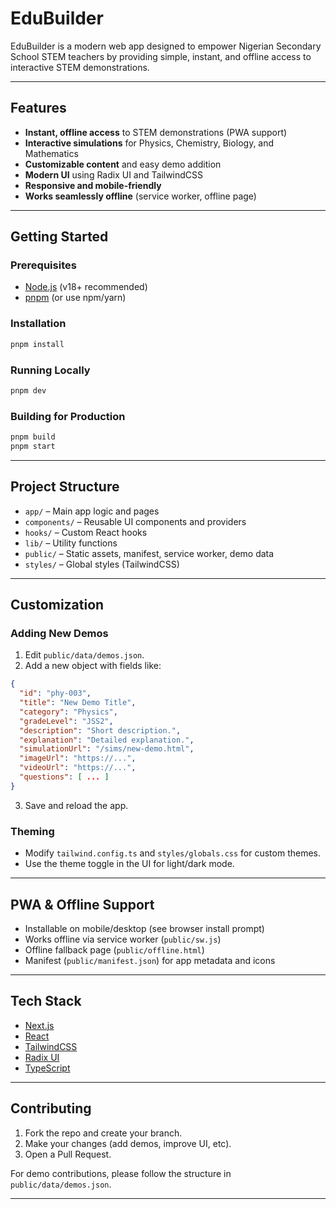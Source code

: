 # EduBuilder

EduBuilder is a modern web app designed to empower Nigerian Secondary School STEM teachers by providing simple, instant, and offline access to interactive STEM demonstrations.

---

## Features
- **Instant, offline access** to STEM demonstrations (PWA support)
- **Interactive simulations** for Physics, Chemistry, Biology, and Mathematics
- **Customizable content** and easy demo addition
- **Modern UI** using Radix UI and TailwindCSS
- **Responsive and mobile-friendly**
- **Works seamlessly offline** (service worker, offline page)

---

## Getting Started

### Prerequisites
- [Node.js](https://nodejs.org/) (v18+ recommended)
- [pnpm](https://pnpm.io/) (or use npm/yarn)

### Installation
```bash
pnpm install
```

### Running Locally
```bash
pnpm dev
```

### Building for Production
```bash
pnpm build
pnpm start
```

---

## Project Structure
- `app/` – Main app logic and pages
- `components/` – Reusable UI components and providers
- `hooks/` – Custom React hooks
- `lib/` – Utility functions
- `public/` – Static assets, manifest, service worker, demo data
- `styles/` – Global styles (TailwindCSS)

---

## Customization

### Adding New Demos
1. Edit `public/data/demos.json`.
2. Add a new object with fields like:
```json
{
  "id": "phy-003",
  "title": "New Demo Title",
  "category": "Physics",
  "gradeLevel": "JSS2",
  "description": "Short description.",
  "explanation": "Detailed explanation.",
  "simulationUrl": "/sims/new-demo.html",
  "imageUrl": "https://...",
  "videoUrl": "https://...",
  "questions": [ ... ]
}
```
3. Save and reload the app.

### Theming
- Modify `tailwind.config.ts` and `styles/globals.css` for custom themes.
- Use the theme toggle in the UI for light/dark mode.

---

## PWA & Offline Support
- Installable on mobile/desktop (see browser install prompt)
- Works offline via service worker (`public/sw.js`)
- Offline fallback page (`public/offline.html`)
- Manifest (`public/manifest.json`) for app metadata and icons

---

## Tech Stack
- [Next.js](https://nextjs.org/)
- [React](https://react.dev/)
- [TailwindCSS](https://tailwindcss.com/)
- [Radix UI](https://www.radix-ui.com/)
- [TypeScript](https://www.typescriptlang.org/)

---

## Contributing
1. Fork the repo and create your branch.
2. Make your changes (add demos, improve UI, etc).
3. Open a Pull Request.

For demo contributions, please follow the structure in `public/data/demos.json`.

---

